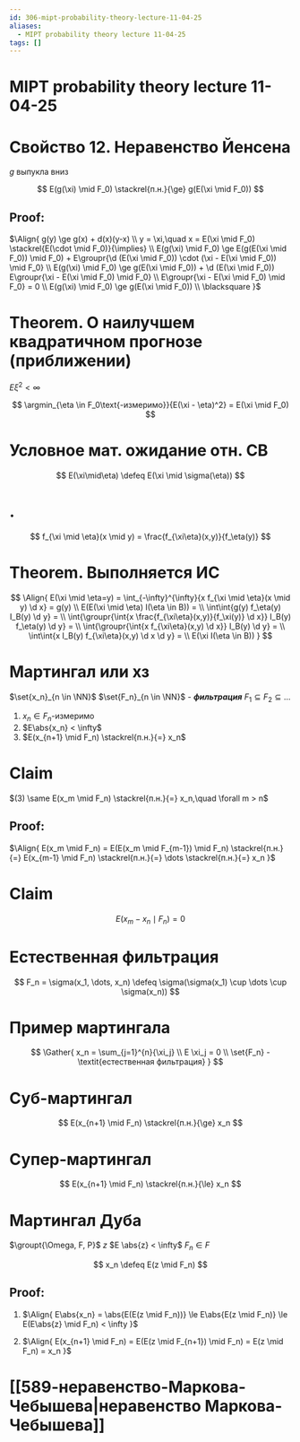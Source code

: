 ```yaml
---
id: 306-mipt-probability-theory-lecture-11-04-25
aliases:
  - MIPT probability theory lecture 11-04-25
tags: []
---
```


# MIPT probability theory lecture 11-04-25

# Свойство 12. Неравенство Йенсена

$g$ выпукла вниз

$$
E(g(\xi) \mid F_0) \stackrel{п.н.}{\ge} g(E(\xi \mid F_0))
$$

## Proof:

$\Align{
g(y) \ge g(x) + d(x)(y-x) \\
y = \xi,\quad x = E(\xi \mid F_0) \stackrel{E(\cdot \mid F_0)}{\implies} \\
E(g(\xi) \mid F_0) \ge E(g(E(\xi \mid F_0)) \mid F_0) + 
E\groupr{\d (E(\xi \mid F_0)) \cdot (\xi - E(\xi \mid F_0)) \mid F_0} \\
E(g(\xi) \mid F_0) \ge g(E(\xi \mid F_0)) + 
\d (E(\xi \mid F_0)) E\groupr{\xi - E(\xi \mid F_0) \mid F_0} \\
E\groupr{\xi - E(\xi \mid F_0) \mid F_0} = 0 \\
E(g(\xi) \mid F_0) \ge g(E(\xi \mid F_0)) \\
\blacksquare
}$

# Theorem. О наилучшем квадратичном прогнозе (приближении)

$E \xi^2 < \infty$

$$
\argmin_{\eta \in F_0\text{-измеримо}}{E(\xi - \eta)^2} = E(\xi \mid F_0)
$$

# Условное мат. ожидание отн. СВ

$$
E(\xi\mid\eta) \defeq E(\xi \mid \sigma(\eta))
$$

# .

$$
f_{\xi \mid \eta}(x \mid y) = \frac{f_{\xi\eta}(x,y)}{f_\eta(y)}
$$

# Theorem. Выполняется ИС

$$
\Align{
E(\xi \mid \eta=y) =
\int_{-\infty}^{\infty}{x f_{\xi \mid \eta}(x \mid y) \d x} = g(y) \\
E(E(\xi \mid \eta) I(\eta \in B)) = \\
\int\int{g(y) f_\eta(y) I_B(y) \d y} = \\
\int{\groupr{\int{x \frac{f_{\xi\eta}(x,y)}{f_\xi(y)} \d x}} I_B(y) f_\eta(y) \d y} =  \\
\int{\groupr{\int{x f_{\xi\eta}(x,y) \d x}} I_B(y) \d y} = \\
\int\int{x I_B(y) f_{\xi\eta}(x,y) \d x \d y} = \\
E(\xi I(\eta \in B))
}
$$

# Мартингал или хз

$\set{x_n}_{n \in \NN}$
$\set{F_n}_{n \in \NN}$ - **_фильтрация_**
$F_1 \subseteq F_2 \subseteq \dots$

1. $x_n \in F_n\text{-измеримо}$
2. $E\abs{x_n} < \infty$
3. $E(x_{n+1} \mid F_n) \stackrel{п.н.}{=} x_n$

# Claim

$(3) \same E(x_m \mid F_n) \stackrel{п.н.}{=} x_n,\quad \forall m > n$

## Proof:

$\Align{
E(x_m \mid F_n) = E(E(x_m \mid F_{m-1}) \mid F_n) \stackrel{п.н.}{=} 
E(x_{m-1} \mid F_n) \stackrel{п.н.}{=} \dots \stackrel{п.н.}{=} x_n
}$

# Claim

$$
E(x_m - x_n \mid F_n) = 0
$$

# Естественная фильтрация

$$
F_n = \sigma(x_1, \dots, x_n) \defeq \sigma(\sigma(x_1) \cup \dots \cup \sigma(x_n))
$$

# Пример мартингала

$$
\Gather{
x_n = \sum_{j=1}^{n}{\xi_j} \\
E \xi_j = 0 \\
\set{F_n} - \textit{естественная фильтрация}
}
$$

# Суб-мартингал

$$
E(x_{n+1} \mid F_n) \stackrel{п.н.}{\ge} x_n
$$

# Супер-мартингал

$$
E(x_{n+1} \mid F_n) \stackrel{п.н.}{\le} x_n
$$

# Мартингал Дуба

$\groupt{\Omega, F, P}$
$z$
$E \abs{z} < \infty$
$F_n \in F$

$$
x_n \defeq E(z \mid F_n)
$$

## Proof:

1. $\Align{
E\abs{x_n} = \abs{E(E(z \mid F_n))} \le 
E\abs{E(z \mid F_n)} \le
E(E\abs{z} \mid F_n) < \infty
}$

3. $\Align{
E(x_{n+1} \mid F_n) = E(E(z \mid F_{n+1}) \mid F_n) = E(z \mid F_n) = x_n
}$


# [[589-неравенство-Маркова-Чебышева|неравенство Маркова-Чебышева]]

